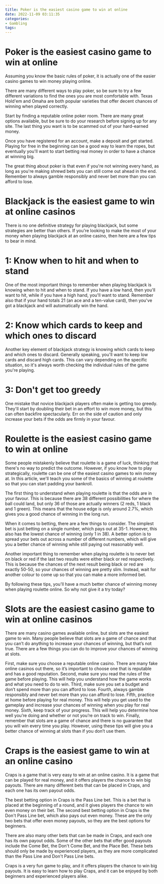```yaml
---
title: Poker is the easiest casino game to win at online
date: 2022-11-09 03:11:35
categories:
- Gambling
tags:
---
```



#  Poker is the easiest casino game to win at online

Assuming you know the basic rules of poker, it is actually one of the easier casino games to win money playing online.

There are many different ways to play poker, so be sure to try a few different variations to find the ones you are most comfortable with. Texas Hold'em and Omaha are both popular varieties that offer decent chances of winning when played correctly.

Start by finding a reputable online poker room. There are many great options available, but be sure to do your research before signing up for any site. The last thing you want is to be scammed out of your hard-earned money.

Once you have registered for an account, make a deposit and get started. Playing for free in the beginning can be a good way to learn the ropes, but eventually you'll want to start betting real money in order to have a chance at winning big.

The great thing about poker is that even if you're not winning every hand, as long as you're making shrewd bets you can still come out ahead in the end. Remember to always gamble responsibly and never bet more than you can afford to lose.

#  Blackjack is the easiest game to win at online casinos

There is no one definitive strategy for playing blackjack, but some strategies are better than others. If you're looking to make the most of your money when playing blackjack at an online casino, then here are a few tips to bear in mind.

# 1: Know when to hit and when to stand

One of the most important things to remember when playing blackjack is knowing when to hit and when to stand. If you have a low hand, then you'll want to hit, while if you have a high hand, you'll want to stand. Remember also that if your hand totals 21 (an ace and a ten-value card), then you've got a blackjack and will automatically win the hand.

# 2: Know which cards to keep and which ones to discard

Another key element of blackjack strategy is knowing which cards to keep and which ones to discard. Generally speaking, you'll want to keep low cards and discard high cards. This can vary depending on the specific situation, so it's always worth checking the individual rules of the game you're playing.

# 3: Don't get too greedy

One mistake that novice blackjack players often make is getting too greedy. They'll start by doubling their bet in an effort to win more money, but this can often backfire spectacularly. Err on the side of caution and only increase your bets if the odds are firmly in your favour.

#  Roulette is the easiest casino game to win at online

Some people mistakenly believe that roulette is a game of luck, thinking that there's no way to predict the outcome. However, if you know how to play strategically, roulette can be one of the easiest casino games to win money at. In this article, we'll teach you some of the basics of winning at roulette so that you can start padding your bankroll.

The first thing to understand when playing roulette is that the odds are in your favour. This is because there are 38 different possibilities for where the ball could land, but only 36 of those are actually winners (2 reds, 1 black and 1 green). This means that the house edge is only around 2.7%, which gives you a good chance of winning in the long run.

When it comes to betting, there are a few things to consider. The simplest bet is just betting on a single number, which pays out at 35-1. However, this also has the lowest chance of winning (only 1 in 38). A better option is to spread your bets out across a number of different numbers, which will give you a better chance of winning while still paying out reasonably well.

Another important thing to remember when playing roulette is to never bet on black or red if the last two results were either black or red respectively. This is because the chances of the next result being black or red are exactly 50-50, so your chances of winning are pretty slim. Instead, wait for another colour to come up so that you can make a more informed bet.

By following these tips, you'll have a much better chance of winning money when playing roulette online. So why not give it a try today?

#  Slots are the easiest casino game to win at online casinos

There are many casino games available online, but slots are the easiest game to win. Many people believe that slots are a game of chance and that you can’t do anything to increase your chances of winning, but that’s not true. There are a few things you can do to improve your chances of winning at slots.

First, make sure you choose a reputable online casino. There are many fake online casinos out there, so it’s important to choose one that is reputable and has a good reputation. Second, make sure you read the rules of the game before playing. This will help you understand how the game works and what you need to do to win. Third, make sure you set a budget and don’t spend more than you can afford to lose. Fourth, always gamble responsibly and never bet more than you can afford to lose. Fifth, practice at home before playing for real money. This will help you get used to the gameplay and increase your chances of winning when you play for real money. Sixth, keep track of your progress. This will help you determine how well you’re doing and whether or not you’re on track to win. Finally, remember that slots are a game of chance and there is no guarantee that you will win every time you play. However, using these tips will give you a better chance of winning at slots than if you don’t use them.

#  Craps is the easiest game to win at an online casino

Craps is a game that is very easy to win at an online casino. It is a game that can be played for real money, and it offers players the chance to win big payouts. There are many different bets that can be placed in Craps, and each one has its own payout odds.

The best betting option in Craps is the Pass Line bet. This is a bet that is placed at the beginning of a round, and it gives players the chance to win even money on their bet. The second best betting option in Craps is the Don't Pass Line bet, which also pays out even money. These are the only two bets that offer even money payouts, so they are the best options for beginners.

There are also many other bets that can be made in Craps, and each one has its own payout odds. Some of the other bets that offer good payouts include the Come Bet, the Don't Come Bet, and the Place Bet. These bets should only be made by experienced players, as they are more complicated than the Pass Line and Don't Pass Line bets.

Craps is a very fun game to play, and it offers players the chance to win big payouts. It is easy to learn how to play Craps, and it can be enjoyed by both beginners and experienced players alike.